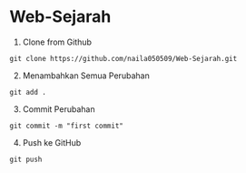 ﻿# Web-Sejarah

1. Clone from Github 
```
git clone https://github.com/naila050509/Web-Sejarah.git
```

2. Menambahkan Semua Perubahan
   
```   
git add .
```

3. Commit Perubahan

```
git commit -m "first commit"
```

4. Push ke GitHub

```
git push 
```
